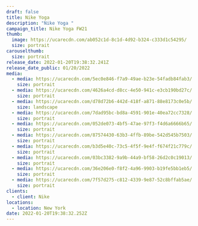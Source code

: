 ```yaml
---
draft: false
title: Nike Yoga
description: "Nike Yoga "
campaign_title: Nike Yoga FW21
thumb:
  image: https://ucarecdn.com/ab052c1d-8c1d-4d92-b324-c333d1c54295/
  size: portrait
carouselthumb:
  size: portrait
release_date: 2022-01-20T19:38:32.241Z
release_date_public: 01/20/2022
media:
  - media: https://ucarecdn.com/5ec0e846-f7a9-49ae-b23e-54fadb84fab3/
    size: portrait
  - media: https://ucarecdn.com/4626a4cd-d8cc-4e50-941c-e3cb190bd27c/
    size: portrait
  - media: https://ucarecdn.com/d78d72b6-442d-418f-a871-88e8173c0e5b/
    size: landscape
  - media: https://ucarecdn.com/7dad95bc-bd8a-4591-901e-40ea72cc7328/
    size: portrait
  - media: https://ucarecdn.com/052de073-4bf5-47ae-97f3-f4d6a6666b65/
    size: portrait
  - media: https://ucarecdn.com/87574430-63b3-4ffb-89be-542d545b7503/
    size: portrait
  - media: https://ucarecdn.com/b3d5e40c-73c5-4f5f-9e4f-f674f21c779c/
    size: portrait
  - media: https://ucarecdn.com/03bc3382-9a9b-44a9-bf58-26d2c0c19013/
    size: portrait
  - media: https://ucarecdn.com/36e206e0-f8f2-4a96-9903-b19fe5bb1eb5/
    size: portrait
  - media: https://ucarecdn.com/7f57d275-c812-4339-9e87-52c8bffab5ae/
    size: portrait
clients:
  - client: Nike
locations:
  - location: New York
date: 2022-01-20T19:38:32.252Z
---
```

